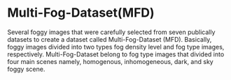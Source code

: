 # Multi-Fog-Dataset(MFD)
Several foggy images that were carefully selected from seven publically datasets to create a dataset called Multi-Fog-Dataset (MFD). Basically, foggy images divided into two types fog density level and fog type images, respectively. Multi-Fog-Dataset belong to fog type images that divided into four main scenes namely, homogenous, inhomogeneous, dark, and sky foggy scene.
